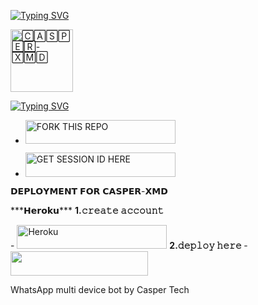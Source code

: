 <a href="https://git.io/typing-svg"><img src="https://readme-typing-svg.demolab.com?font=Black+Ops+One&size=100&pause=900&color=1BAFBAFF&center=true&width=1100&height=150&lines=CASPER-XMD" alt="Typing SVG"></a>
</p>

<a href="https://whatsapp.com/channel/0029VazABxMJZg40sEZBX242">
<img alt="🄲🄰🅂🄿🄴🅁-🅇🄼🄳" height="100" src="https://i.ibb.co/G9xgd0h/IMG-20250126-042719.png">

<a href="https://git.io/typing-svg"><img src="https://readme-typing-svg.demolab.com?font=Black+Ops+One&size=50&pause=1000&color=DAA520&center=true&width=910&height=100&lines=POWERED+BY+𝖢𝖠𝖲𝖯𝖤𝖱+𝖳𝖤𝖢𝖧+;KEEP+USING+CASPER-XMD" alt="Typing SVG" /></a>
  </p>

  </a></p>
- <a href="https://github.com/Traby-qriz/CASPER-XMD/fork"><img title="FORK THIS REPO" src="https://img.shields.io/badge/FORK THE REPO-h?color=rgb(0, 245, 205)&style=for-the-badge&logo=tesla&logoColor=black" width="240" height="38.45"/>
</a></p>

</a></p>
- <a href="https://popkidsessiongen-590384f05674.herokuapp.com/pair"><img title="GET SESSION ID HERE" src="https://img.shields.io/badge/SCAN CODE HERE-h?color=rgb(0, 245, 205)&style=for-the-badge&logo=tesla&logoColor=black" width="240" height="38.45"/></a></p>
<p>
  𝗗𝗘𝗣𝗟𝗢𝗬𝗠𝗘𝗡𝗧 𝗙𝗢𝗥 𝗖𝗔𝗦𝗣𝗘𝗥-𝗫𝗠𝗗
</p>
***𝗛𝗲𝗿𝗼𝗸𝘂***

<b>
1.𝚌𝚛𝚎𝚊𝚝𝚎 𝚊𝚌𝚌𝚘𝚞𝚗𝚝</b>
</a></p>
- <a href='https://signup.heroku.com/' target="_silver"><img alt='Heroku' src='https://img.shields.io/badge/-ℂℝ𝔼𝔸𝕋𝔼 𝔸ℂℂ𝕆𝕌ℕ𝕋 ℕ𝕆𝕎-rgb(224, 255, 255)?style=for-the-badge&logo=tesla&logoColor=black' width="240" height="38.45"/></a>
<b>
2.𝚍𝚎𝚙𝚕𝚘𝚢 𝚑𝚎𝚛𝚎 </b>
- <a align="center"><a href="https://dashboard.heroku.com/new?template=https://github.com/Traby-qriz/CASPER-XMD"> <img src="https://img.shields.io/badge/DEPLOY%20NOW-red?style=for-the-badge&logo=tesla" width="220" height="38.45"/></a></p>

  WhatsApp multi device bot by Casper Tech 




